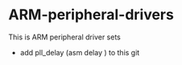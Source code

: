 # ARM-peripheral-drivers
This is ARM peripheral driver sets

- add pll_delay (asm delay ) to this git
